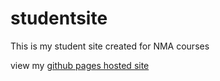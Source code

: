 # studentsite
This is my student site created for NMA courses

view my [github pages hosted site](https://aitomoi.github.io/studentsite/)
